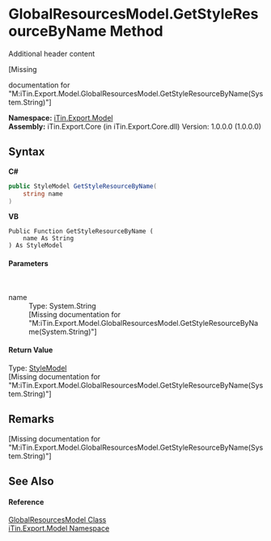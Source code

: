 # GlobalResourcesModel.GetStyleResourceByName Method 
Additional header content 

\[Missing <summary> documentation for "M:iTin.Export.Model.GlobalResourcesModel.GetStyleResourceByName(System.String)"\]

**Namespace:**&nbsp;<a href="ef57ffcc-e95e-b212-5a46-9aa6f5a3511f">iTin.Export.Model</a><br />**Assembly:**&nbsp;iTin.Export.Core (in iTin.Export.Core.dll) Version: 1.0.0.0 (1.0.0.0)

## Syntax

**C#**<br />
``` C#
public StyleModel GetStyleResourceByName(
	string name
)
```

**VB**<br />
``` VB
Public Function GetStyleResourceByName ( 
	name As String
) As StyleModel
```


#### Parameters
&nbsp;<dl><dt>name</dt><dd>Type: System.String<br />\[Missing <param name="name"/> documentation for "M:iTin.Export.Model.GlobalResourcesModel.GetStyleResourceByName(System.String)"\]</dd></dl>

#### Return Value
Type: <a href="baeb266c-8597-5b32-68a5-12c1b3e5d907">StyleModel</a><br />\[Missing <returns> documentation for "M:iTin.Export.Model.GlobalResourcesModel.GetStyleResourceByName(System.String)"\]

## Remarks
\[Missing <remarks> documentation for "M:iTin.Export.Model.GlobalResourcesModel.GetStyleResourceByName(System.String)"\]

## See Also


#### Reference
<a href="e1dfde3f-9004-9952-67e4-86a67fb18e84">GlobalResourcesModel Class</a><br /><a href="ef57ffcc-e95e-b212-5a46-9aa6f5a3511f">iTin.Export.Model Namespace</a><br />